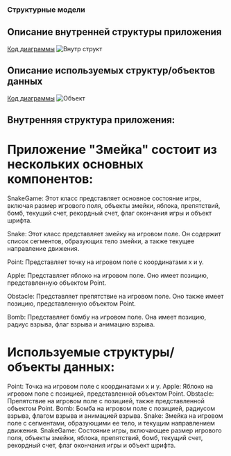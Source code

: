 ### Структурные модели


## Описание внутренней структуры приложения

[Код диаграммы](piclab4/stru)
![Внутр структ](https://www.planttext.com/api/plantuml/png/fLJBRkCW5DtxAr1NpZJ-0Qkg-f0wCwjKwg9B2vjRcmQ31RZfO-RV1mm4x7JQHiqY4kS-pdqStmkbiTHZpxAiOLWfT2ier-WjG-PNeESIcQT_lCJ7gVFBdNtjJQliRqZp4_UmgH-XYRa6eQYcWfSkrkU9Zld2OUKzYCIxN8to0JUmHZKJpRPIz1KIjijXOF09qUJp3OvDRKRLV4eJtBx1T2Nw-aEMmiHXfIk92HrLkY9u7fWWG4fK2y5IK9aS5UQqnovRhDZIBQjT7pA41Zn5VaH3TnnluzmKj3rmRR8oglJPn7VkROHAeuIf3gMbPvZ2yqcerRl1Q-ICy-XGO2-U88zrUSMsHdVLZXBTfK07jEtqhDzMYjqo_DZUhSZt_LkY-prn0lwAv65KDhXqEJo4hOnBfsOF2I-vC9GWmJ3KsYmusEoo0wuQ8M5PnEO9v4mz3uARccx4NY_xZl8lpt1QpnGIa74WMCTdqq6plHRCr6ZMTqzr5vfG1nzIKjqfwZ0d37xpOTGvjV-prRV0GHeUz-slqh4jETLCq7TsD66pgS6TAlNVfRlpMHJdwEJ7INBSikGWdlqf2b_94WrT7nZitWv0fukeC4lhiEm2EB5N_Hy0)

## Описание используемых структур/объектов данных

[Код диаграммы](piclab3/vnutr)
![Объект](https://www.planttext.com/api/plantuml/png/bLF1JiCm3BttAwAU0AdJk5OC3Gx0RPCcn06XAMsyDY9DgZg38SI_upHfoxeYGGzjakTd-_cbIxIyiVjAHL6kE29R6waj-umOFGaxfCnj5smU3Zw6Ww-ESbFN2dfARL1QQNGQKYsOXdU_FZiVIAkCAkV_vzsQAliZnyTaHBFRXWkvnx4QEDJA210founH1EouGlW98cNVSYqhxkkSYDze_Zg8G2Wgq9OAAOdsgktacWZFBo50o0PodmfjGqZyk8v7sUvvDMGiQFCaXIt7lJlW0MHHsZ62BaaQElCZQTVzIBWpB0s--O1stGUOO4wdepFhI4f6JdG1pfKZ47FJmBYnahhTJ05Eo-eDcaaVTaQJn3jwkpbvLV5bp9Aa_VGZYxoUIQY_RV5yDhkO26YlrMzWj0Gjt3_o3G00)

## Внутренняя структура приложения:
# Приложение "Змейка" состоит из нескольких основных компонентов:

SnakeGame: Этот класс представляет основное состояние игры, включая размер игрового поля, объекты змейки, яблока, препятствий, бомб, текущий счет, рекордный счет, флаг окончания игры и объект шрифта.

Snake: Этот класс представляет змейку на игровом поле. Он содержит список сегментов, образующих тело змейки, а также текущее направление движения.

Point: Представляет точку на игровом поле с координатами x и y.

Apple: Представляет яблоко на игровом поле. Оно имеет позицию, представленную объектом Point.

Obstacle: Представляет препятствие на игровом поле. Оно также имеет позицию, представленную объектом Point.

Bomb: Представляет бомбу на игровом поле. Она имеет позицию, радиус взрыва, флаг взрыва и анимацию взрыва.

# Используемые структуры/объекты данных:

Point: Точка на игровом поле с координатами x и y.
Apple: Яблоко на игровом поле с позицией, представленной объектом Point.
Obstacle: Препятствие на игровом поле с позицией, также представленной объектом Point.
Bomb: Бомба на игровом поле с позицией, радиусом взрыва, флагом взрыва и анимацией взрыва.
Snake: Змейка на игровом поле с сегментами, образующими ее тело, и текущим направлением движения.
SnakeGame: Состояние игры, включающее размер игрового поля, объекты змейки, яблока, препятствий, бомб, текущий счет, рекордный счет, флаг окончания игры и объект шрифта.